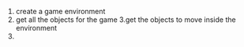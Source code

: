 1. create a game environment
2. get all the objects for the game
3.get the objects to move inside the environment 
4.